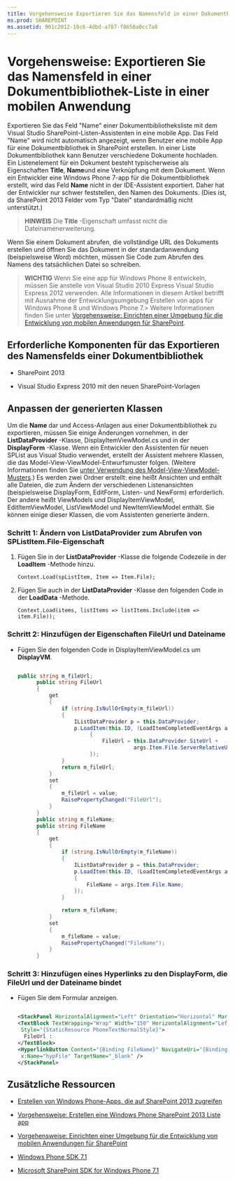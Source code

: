 ```yaml
---
title: Vorgehensweise Exportieren Sie das Namensfeld in einer Dokumentbibliothek-Liste in einer mobilen Anwendung
ms.prod: SHAREPOINT
ms.assetid: 901c2012-18c6-4dbd-a787-f8650a0cc7a8
---
```



# Vorgehensweise: Exportieren Sie das Namensfeld in einer Dokumentbibliothek-Liste in einer mobilen Anwendung
Exportieren Sie das Feld "Name" einer Dokumentbibliotheksliste mit dem Visual Studio SharePoint-Listen-Assistenten in eine mobile App. Das Feld "Name" wird nicht automatisch angezeigt, wenn Benutzer eine mobile App für eine Dokumentbibliothek in SharePoint erstellen.
In einer Liste Dokumentbibliothek kann Benutzer verschiedene Dokumente hochladen. Ein Listenelement für ein Dokument besteht typischerweise als Eigenschaften **Title**, **Name**und eine Verknüpfung mit dem Dokument. Wenn ein Entwickler eine Windows Phone 7-app für die Dokumentbibliothek erstellt, wird das Feld **Name** nicht in der IDE-Assistent exportiert. Daher hat der Entwickler nur schwer feststellen, den Namen des Dokuments. (Dies ist, da SharePoint 2013 Felder vom Typ "Datei" standardmäßig nicht unterstützt.)
  
    
    


> **HINWEIS**
> Die **Title** -Eigenschaft umfasst nicht die Dateinamenerweiterung.
  
    
    


Wenn Sie einem Dokument abrufen, die vollständige URL des Dokuments erstellen und öffnen Sie das Dokument in der standardanwendung (beispielsweise Word) möchten, müssen Sie Code zum Abrufen des Namens des tatsächlichen Datei so schreiben.
  
    
    


> **WICHTIG**
> Wenn Sie eine app für Windows Phone 8 entwickeln, müssen Sie anstelle von Visual Studio 2010 Express Visual Studio Express 2012 verwenden. Alle Informationen in diesem Artikel betrifft mit Ausnahme der Entwicklungsumgebung Erstellen von apps für Windows Phone 8 und Windows Phone 7.> Weitere Informationen finden Sie unter  [Vorgehensweise: Einrichten einer Umgebung für die Entwicklung von mobilen Anwendungen für SharePoint](how-to-set-up-an-environment-for-developing-mobile-apps-for-sharepoint.md).
  
    
    


## Erforderliche Komponenten für das Exportieren des Namensfelds einer Dokumentbibliothek


- SharePoint 2013
    
  
- Visual Studio Express 2010 mit den neuen SharePoint-Vorlagen
    
  

## Anpassen der generierten Klassen
<a name="HowToExportTheNameFieldInADocumentLibraryListToAMobileApp_CustomizeTheGeneratedClases"> </a>

Um die **Name** dar und Access-Anlagen aus einer Dokumentbibliothek zu exportieren, müssen Sie einige Änderungen vornehmen, in der **ListDataProvider** -Klasse, DisplayItemViewModel.cs und in der **DisplayForm** -Klasse. Wenn ein Entwickler den Assistenten für neuen SPList aus Visual Studio verwendet, erstellt der Assistent mehrere Klassen, die das Model-View-ViewModel-Entwurfsmuster folgen. (Weitere Informationen finden Sie [unter Verwendung des Model-View-ViewModel-Musters](http://msdn.microsoft.com/en-us/library/hh821028.aspx).) Es werden zwei Ordner erstellt: eine heißt Ansichten und enthält alle Dateien, die zum Ändern der verschiedenen Listenansichten (beispielsweise DisplayForm, EditForm, Listen- und NewForm) erforderlich. Der andere heißt ViewModels und DisplayItemViewModel, EditItemViewModel, ListViewModel und NewItemViewModel enthält. Sie können einige dieser Klassen, die vom Assistenten generierte ändern.
  
    
    

### Schritt 1: Ändern von ListDataProvider zum Abrufen von SPListItem.File-Eigenschaft


1. Fügen Sie in der **ListDataProvider** -Klasse die folgende Codezeile in der **LoadItem** -Methode hinzu.
    
     `Context.Load(spListItem, Item => Item.File);`
    
  
2. Fügen Sie auch in der **ListDataProvider** -Klasse den folgenden Code in der **LoadData** -Methode.
    
     `Context.Load(items, listItems => listItems.Include(item => item.File));`
    
  

### Schritt 2: Hinzufügen der Eigenschaften FileUrl und Dateiname


- Fügen Sie den folgenden Code in DisplayItemViewModel.cs um **DisplayVM**.
    
  ```cs
  
  public string m_fileUrl;
        public string FileUrl
        {
            get
            {
                if (string.IsNullOrEmpty(m_fileUrl))
                {
                    IListDataProvider p = this.DataProvider;
                    p.LoadItem(this.ID, (LoadItemCompletedEventArgs args) =>
                         {
                             FileUrl = this.DataProvider.SiteUrl + 
                                       args.Item.File.ServerRelativeUrl;
                         });
                }
                return m_fileUrl;
            }
            set
            {
                m_fileUrl = value;
                RaisePropertyChanged("FileUrl");
            }
        }
        public string m_fileName;
        public string FileName
        {
            get
            {
                if (string.IsNullOrEmpty(m_fileName))
                {
                    IListDataProvider p = this.DataProvider;
                    p.LoadItem(this.ID, (LoadItemCompletedEventArgs args) =>
                    {
                        FileName = args.Item.File.Name;
                    });
                }

                return m_fileName;
            }
            set
            {
                m_fileName = value;
                RaisePropertyChanged("FileName");
            }
        }
  ```


### Schritt 3: Hinzufügen eines Hyperlinks zu den DisplayForm, die FileUrl und der Dateiname bindet


- Fügen Sie dem Formular anzeigen.
    
  ```XML
  
  <StackPanel HorizontalAlignment="Left" Orientation="Horizontal" Margin="0,5,0,5">
  <TextBlock TextWrapping="Wrap" Width="150" HorizontalAlignment="Left" 
   Style="{StaticResource PhoneTextNormalStyle}">
    FileUrl :
  </TextBlock>
  <HyperlinkButton Content="{Binding FileName}" NavigateUri="{Binding FileUrl}" 
   x:Name="hypFile" TargetName="_blank" />
  </StackPanel>

  ```


## Zusätzliche Ressourcen
<a name="SP15StoreSPlist_addlresources"> </a>


-  [Erstellen von Windows Phone-Apps, die auf SharePoint 2013 zugreifen](build-windows-phone-apps-that-access-sharepoint-2013.md)
    
  
-  [Vorgehensweise: Erstellen eine Windows Phone SharePoint 2013 Liste app](how-to-create-a-windows-phone-sharepoint-2013-list-app.md)
    
  
-  [Vorgehensweise: Einrichten einer Umgebung für die Entwicklung von mobilen Anwendungen für SharePoint](how-to-set-up-an-environment-for-developing-mobile-apps-for-sharepoint.md)
    
  
-  [Windows Phone SDK 7.1](http://www.microsoft.com/de-de/download/details.aspx?id=27570)
    
  
-  [Microsoft SharePoint SDK for Windows Phone 7.1](http://www.microsoft.com/en-us/download/details.aspx?id=30476)
    
  

